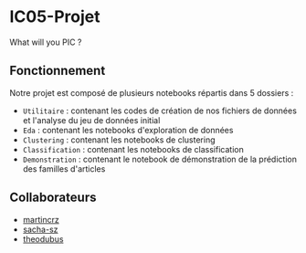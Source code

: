 # IC05-Projet
What will you PIC ?

## Fonctionnement

Notre projet est composé de plusieurs notebooks répartis dans 5 dossiers :
- `Utilitaire` : contenant les codes de création de nos fichiers de données et l'analyse du jeu de données initial
- `Eda` : contenant les notebooks d'exploration de données
- `Clustering` : contenant les notebooks de clustering
- `Classification` : contenant les notebooks de classification
- `Demonstration` : contenant le notebook de démonstration de la prédiction des familles d'articles

## Collaborateurs
- [martincrz](github.com/martincrz)
- [sacha-sz](github.com/sacha-sz)
- [theodubus](github.com/theodubus)
